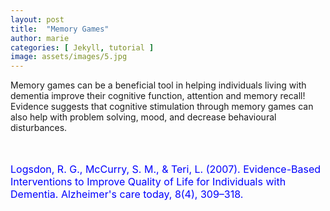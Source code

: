 ```yaml
---
layout: post
title:  "Memory Games"
author: marie
categories: [ Jekyll, tutorial ]
image: assets/images/5.jpg
---
```


Memory games can be a beneficial tool in helping individuals living with dementia improve their cognitive function, attention and memory recall!  Evidence suggests that cognitive stimulation through memory games can also help with problem solving, mood, and decrease behavioural disturbances.

<br/><br/>
<span style="color:blue" ><font size="3">Logsdon, R. G., McCurry, S. M., & Teri, L. (2007). Evidence-Based Interventions to Improve Quality of Life for Individuals with Dementia. Alzheimer's care today, 8(4), 309–318. </font></span>

